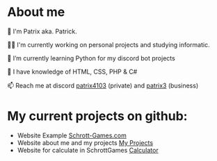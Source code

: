# About me
👋 I'm Patrix aka. Patrick.

👩‍💻 I'm currently working on personal projects and studying informatic.

🌱 I’m currently learning Python for my discord bot projects

🧠 I have knowledge of HTML, CSS, PHP & C#

📫 Reach me at discord [patrix4103](https://discord.com/user/642393067168596019/) (private) and [patrix3](https://discord.com/user/1010621406041604157/) (business)

# My current projects on github:
- Website Example [Schrott-Games.com](https://patrix3tv.github.io/schrott-games.com_example/)
- Website about me and my projects [My Projects](https://patrix3tv.github.io/PatrixBots/)
- Website for calculate in SchrottGames [Calculator](https://patrix3tv.github.io/schrottgames-calculator/)

<!---
Patrix3tv/Patrix3tv is a ✨ special ✨ repository because its `README.md` (this file) appears on your GitHub profile.
You can click the Preview link to take a look at your changes.
--->